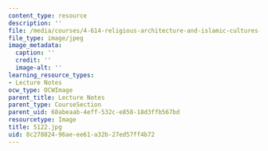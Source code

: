 ```yaml
---
content_type: resource
description: ''
file: /media/courses/4-614-religious-architecture-and-islamic-cultures-fall-2002/8c27882496aeee61a32b27ed57ff4b72_5122.jpg
file_type: image/jpeg
image_metadata:
  caption: ''
  credit: ''
  image-alt: ''
learning_resource_types:
- Lecture Notes
ocw_type: OCWImage
parent_title: Lecture Notes
parent_type: CourseSection
parent_uid: 68abeaab-4eff-532c-e858-18d3ffb567bd
resourcetype: Image
title: 5122.jpg
uid: 8c278824-96ae-ee61-a32b-27ed57ff4b72
---
```

